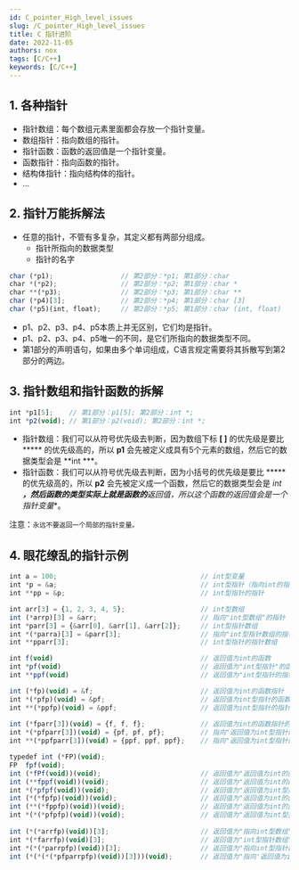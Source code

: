 ```yaml
---
id: C_pointer_High_level_issues
slug: /C_pointer_High_level_issues
title: C 指针进阶
date: 2022-11-05
authors: nox
tags: [C/C++]
keywords: [C/C++]
---
```


<!-- truncate -->

## 1. 各种指针

+ 指针数组：每个数组元素里面都会存放一个指针变量。
+ 数组指针：指向数组的指针。
+ 指针函数：函数的返回值是一个指针变量。
+ 函数指针：指向函数的指针。
+ 结构体指针：指向结构体的指针。
+ ...

## 2. 指针万能拆解法

+ 任意的指针，不管有多复杂，其定义都有两部分组成。
  + 指针所指向的数据类型
  + 指针的名字

```js
char (*p1); 				// 第2部分：*p1; 第1部分：char
char *(*p2); 				// 第2部分：*p2; 第1部分：char *
char **(*p3); 				// 第2部分：*p3; 第1部分：char **
char (*p4)[3]; 				// 第2部分：*p4; 第1部分：char [3]
char (*p5)(int, float); 	// 第2部分：*p5; 第1部分：char (int, float)
```

+ p1、p2、p3、p4、p5本质上并无区别，它们均是指针。
+ p1、p2、p3、p4、p5唯一的不同，是它们所指向的数据类型不同。
+  第1部分的声明语句，如果由多个单词组成，C语言规定需要将其拆散写到第2部分的两边。

 ## 3. 指针数组和指针函数的拆解

```js
int *p1[5];    // 第1部分：p1[5]; 第2部分：int *;
int *p2(void); // 第1部分：p2(void); 第2部分：int *;
```

+ 指针数组：我们可以从符号优先级去判断，因为数组下标 **[ ]** 的优先级是要比 ***** 的优先级高的，所以 **p1** 会先被定义成具有5个元素的数组，然后它的数据类型会是 **int ***。
+ 指针函数：我们可以从符号优先级去判断，因为小括号的优先级是要比 ***** 的优先级高的，所以 **p2** 会先被定义成一个函数，然后它的数据类型会是 **int ***，然后函数的类型实际上就是函数的**返回值**，所以这个函数的返回值会是一个**指针变量**。

注意：`永远不要返回一个局部的指针变量。`

## 4. 眼花缭乱的指针示例

```js
int a = 100;									// int型变量
int *p = &a;      							    // int型指针（指向int的指针）
int **pp = &p;									// int型指针的指针

int arr[3] = {1, 2, 3, 4, 5};					// int型数组
int (*arrp)[3] = &arr;							// 指向"int型数组"的指针
int *parr[3] = {&arr[0], &arr[1], &arr[2]};		// int型指针数组
int *(*parra)[3] = &parr[3];					// 指向"int型指针数组的指针"
int **pparr[3];									// int型指针的指针数组

int f(void)										// 返回值为int的函数
int *pf(void)									// 返回值为"int型指针"的函数
int **ppf(void)									// 返回值为"int型指针的指针"的函数

int (*fp)(void) = &f;							// 返回值为int的函数指针
int *(*pfp)(void) = &pf;						// 返回值为int型指针的函数指针
int **(*ppfp)(void) = &ppf;						// 返回值为int型指针的指针的函数指针
              
int (*fparr[3])(void) = {f, f, f};				// 返回值为int的函数指针的数组
int *(*pfparr[3])(void) = {pf, pf, pf};			// 指向"返回值为int型指针的函数"的指针的数组
int **(*ppfparr[3])(void) = {ppf, ppf, ppf};	// 指向"返回值为int型指针的指针的函数"的指针的数组

typedef int (*FP)(void);
FP  fpf(void);
int (*fPf(void))(void);							// 返回值为"返回值为int的函数指针"的函数
int (**fppf(void))(void);						// 返回值为"返回值为int的函数的指针的指针"的函数
int *(*pfpf(void))(void);						// 返回值为"返回值为int型指针的函数指针"的函数	
int (*(*fpfp)(void))(void);						// 返回值为"返回值为int的函数指针"的函数指针	
int (**(*fppfp)(void))(void);					// 返回值为"返回值为int的函数指针的指针"的函数指针
int *(*(*pfpfp)(void))(void);					// 返回值为"返回值为int型指针的函数指针"的函数指针
                       
int (*(*arrfp)(void))[3];						// 返回值为"指向int型数组"的函数指针
int *(*farrfp)(void)[3];						// 返回值为"int型指针数组"的函数指针
int *(*(*parrpfp)(void))[3];					// 返回值为"指向int型指针数组的指针"的函数指针
int (*(*(*(*pfparrpfp)(void))[3]))(void);		// 返回值为"指向'返回值为int型指针的函数指针'的数组的指针"的函数指针
```

















